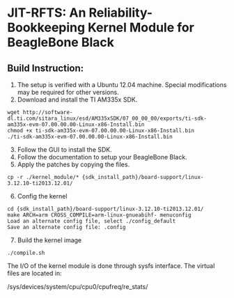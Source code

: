 # JIT-RFTS: An Reliability-Bookkeeping Kernel Module for BeagleBone Black

## Build Instruction:

1. The setup is verified with a Ubuntu 12.04 machine. Special modifications may be required for other versions.
2. Download and install the TI AM335x SDK. 
  ```
  wget http://software-dl.ti.com/sitara_linux/esd/AM335xSDK/07_00_00_00/exports/ti-sdk-am335x-evm-07.00.00.00-Linux-x86-Install.bin
  chmod +x ti-sdk-am335x-evm-07.00.00.00-Linux-x86-Install.bin
  ./ti-sdk-am335x-evm-07.00.00.00-Linux-x86-Install.bin
  ```
3. Follow the GUI to install the SDK.
4. Follow the documentation to setup your BeagleBone Black.
5. Apply the patches by copying the files.
  ```
  cp -r ./kernel_module/* {sdk_install_path}/board-support/linux-3.12.10-ti2013.12.01/
  ```
6. Config the kernel
  ```
  cd {sdk_install_path}/board-support/linux-3.12.10-ti2013.12.01/
  make ARCH=arm CROSS_COMPILE=arm-linux-gnueabihf- menuconfig
  Load an alternate config file, select ./config_default
  Save an alternate config file: .config
  ```
7. Build the kernel image
  ```
  ./compile.sh
  ```

The I/O of the kernel module is done through sysfs interface.
The virtual files are located in:

/sys/devices/system/cpu/cpu0/cpufreq/re_stats/

